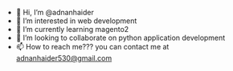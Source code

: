 - 👋 Hi, I’m @adnanhaider
- 👀 I’m interested in web development
- 🌱 I’m currently learning magento2
- 💞️ I’m looking to collaborate on python application development 
- 📫 How to reach me??? you can contact me at adnanhaider530@gmail.com 

<!---
adnanhaider/adnanhaider is a ✨ special ✨ repository because its `README.md` (this file) appears on your GitHub profile.
You can click the Preview link to take a look at your changes.
--->

